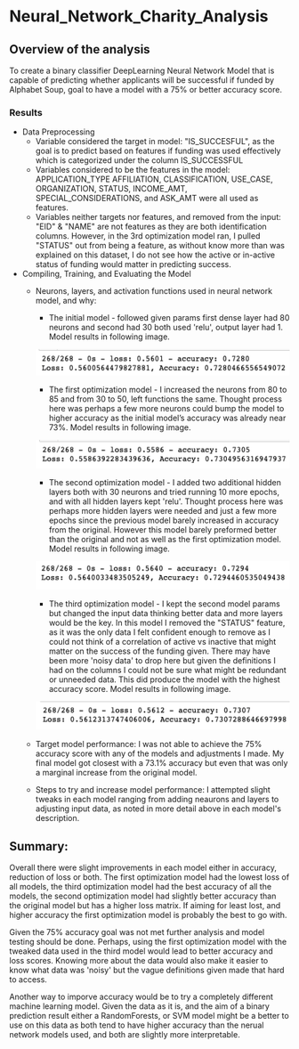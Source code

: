 # Neural_Network_Charity_Analysis

## Overview of the analysis
To create a binary classifier DeepLearning Neural Network Model that is capable of predicting whether applicants will be successful if funded by Alphabet Soup, goal to have a model with a 75% or better accuracy score.

### Results
- Data Preprocessing
  - Variable considered the target in model: "IS_SUCCESFUL", as the goal is to predict based on features if funding was used effectively which is categorized under the column IS_SUCCESSFUL
  - Variables considered to be the features in the model: APPLICATION_TYPE AFFILIATION, CLASSIFICATION, USE_CASE, ORGANIZATION, STATUS, INCOME_AMT, SPECIAL_CONSIDERATIONS, and ASK_AMT were all used as features. 
  - Variables neither targets nor features, and removed from the input: "EID" & "NAME" are not features as they are both identification columns. However, in the 3rd optimization model ran, I pulled "STATUS" out from being a feature, as without know more than was explained on this dataset, I do not see how the active or in-active status of funding would matter in predicting success. 
- Compiling, Training, and Evaluating the Model
  - Neurons, layers, and activation functions used in neural network model, and why:
    - The initial model - followed given params first dense layer had 80 neurons and second had 30 both used 'relu', output layer had 1. Model results in following image.
    
    ![image](https://github.com/trosie3/Neural_Network_Charity_Analysis/blob/main/Resources/images/origmodel.png)
    - The first optimization model - I increased the neurons from 80 to 85 and from 30 to 50, left functions the same. Thought process here was perhaps a few more neurons could bump the model to higher accuracy as the initial model’s accuracy was already near 73%. Model results in following image.
    
    ![image](https://github.com/trosie3/Neural_Network_Charity_Analysis/blob/main/Resources/images/optmodel1.png)
    - The second optimization model - I added two additional hidden layers both with 30 neurons and tried running 10 more epochs, and with all hidden layers kept 'relu'. Thought process here was perhaps more hidden layers were needed and just a few more epochs since the previous model barely increased in accuracy from the original. However this model barely preformed better than the original and not as well as the first optimization model. Model results in following image.
    
    ![image](https://github.com/trosie3/Neural_Network_Charity_Analysis/blob/main/Resources/images/optmodel2.png)
    - The third optimization model - I kept the second model params but changed the input data thinking better data and more layers would be the key. In this model I removed the "STATUS" feature, as it was the only data I felt confident enough to remove as I could not think of a correlation of active vs inactive that might matter on the success of the funding given. There may have been more 'noisy data' to drop here but given the definitions I had on the columns I could not be sure what might be redundant or unneeded data. This did produce the model with the highest accuracy score. Model results in following image.
    
    ![image](https://github.com/trosie3/Neural_Network_Charity_Analysis/blob/main/Resources/images/optmodel3.png)
  
  - Target model performance: I was not able to achieve the 75% accuracy score with any of the models and adjustments I made. My final model got closest with a 73.1% accuracy but even that was only a marginal increase from the original model.
  - Steps to try and increase model performance: I attempted slight tweaks in each model ranging from adding neaurons and layers to adjusting input data, as noted in more detail above in each model's description.

## Summary: 
Overall there were slight improvements in each model either in accuracy, reduction of loss or both. The first optimization model had the lowest loss of all models, the third optimization model had the best accuracy of all the models, the second optimization model had slightly better accuracy than the original model but has a higher loss matrix. If aiming for least lost, and higher accuracy the first optimization model is probably the best to go with. 

Given the 75% accuracy goal was not met further analysis and model testing should be done. Perhaps, using the first optimization model with the tweaked data used in the third model would lead to better accuracy and loss scores. Knowing more about the data would also make it easier to know what data was 'noisy' but the vague definitions given made that hard to access. 

Another way to imporve accuracy would be to try a completely different machine learning model. Given the data as it is, and the aim of a binary prediction result either a RandomForests, or SVM model might be a better to use on this data as both tend to have higher accuracy than the nerual network models used, and both are slightly more interpretable.

